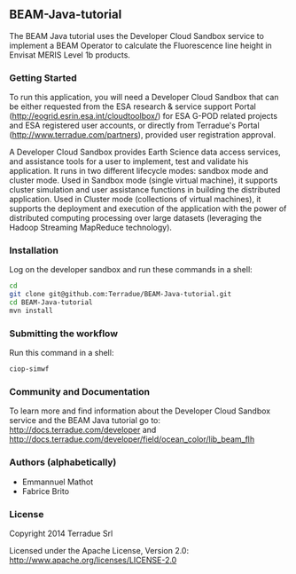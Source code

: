 ## BEAM-Java-tutorial

The BEAM Java tutorial uses the Developer Cloud Sandbox service to implement a BEAM Operator to calculate the Fluorescence line height in Envisat MERIS Level 1b products.

### Getting Started 

To run this application, you will need a Developer Cloud Sandbox that can be either requested from the ESA research & service support Portal (http://eogrid.esrin.esa.int/cloudtoolbox/) for ESA G-POD related projects and ESA registered user accounts, or directly from Terradue's Portal (http://www.terradue.com/partners), provided user registration approval. 

A Developer Cloud Sandbox provides Earth Science data access services, and assistance tools for a user to implement, test and validate his application.
It runs in two different lifecycle modes: sandbox mode and cluster mode. 
Used in Sandbox mode (single virtual machine), it supports cluster simulation and user assistance functions in building the distributed application.
Used in Cluster mode (collections of virtual machines), it supports the deployment and execution of the application with the power of distributed computing processing over large datasets (leveraging the Hadoop Streaming MapReduce technology). 
### Installation 

Log on the developer sandbox and run these commands in a shell:

```bash
cd
git clone git@github.com:Terradue/BEAM-Java-tutorial.git
cd BEAM-Java-tutorial
mvn install
```

### Submitting the workflow

Run this command in a shell:

```bash
ciop-simwf
```

### Community and Documentation

To learn more and find information about the Developer Cloud Sandbox service and the BEAM Java tutorial go to: http://docs.terradue.com/developer and http://docs.terradue.com/developer/field/ocean_color/lib_beam_flh

### Authors (alphabetically)

* Emmannuel Mathot 
* Fabrice Brito

### License

Copyright 2014 Terradue Srl

Licensed under the Apache License, Version 2.0: http://www.apache.org/licenses/LICENSE-2.0
